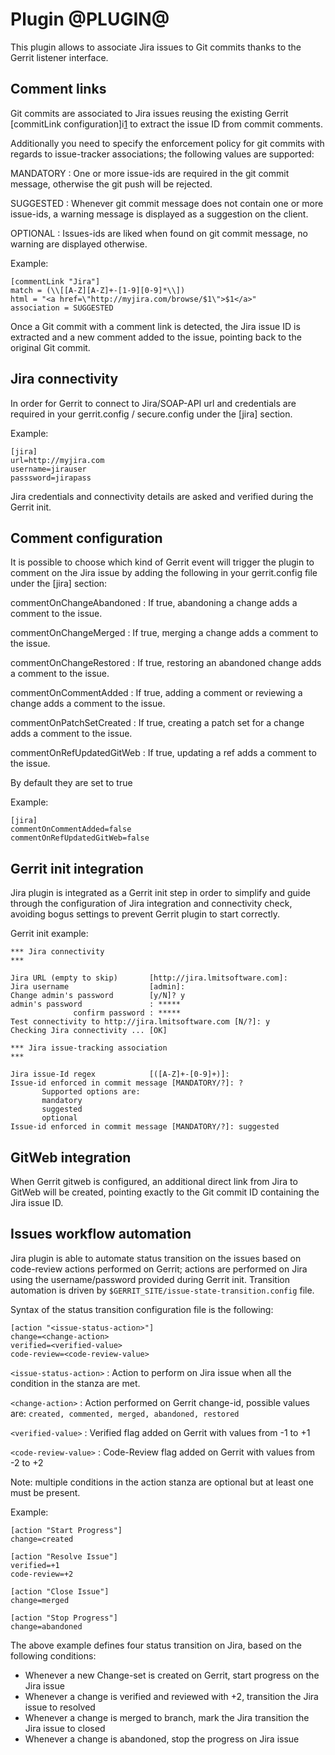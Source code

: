 Plugin @PLUGIN@
===============

This plugin allows to associate Jira issues to Git commits thanks to
the Gerrit listener interface.

Comment links
----------------

Git commits are associated to Jira issues reusing the existing Gerrit
[commitLink configuration]i[1] to extract the issue ID from commit comments.

[1]: ../../../Documentation/config-gerrit.html#_a_id_commentlink_a_section_commentlink

Additionally you need to specify the enforcement policy for git commits
with regards to issue-tracker associations; the following values are supported:

MANDATORY
:	 One or more issue-ids are required in the git commit message, otherwise
	 the git push will be rejected.

SUGGESTED
:	 Whenever git commit message does not contain one or more issue-ids,
	 a warning message is displayed as a suggestion on the client.

OPTIONAL
:	 Issues-ids are liked when found on git commit message, no warning are
	 displayed otherwise.

Example:

    [commentLink "Jira"]
    match = (\\[[A-Z][A-Z]+-[1-9][0-9]*\\])
    html = "<a href=\"http://myjira.com/browse/$1\">$1</a>"
    association = SUGGESTED

Once a Git commit with a comment link is detected, the Jira issue ID
is extracted and a new comment added to the issue, pointing back to
the original Git commit.

Jira connectivity
-----------------

In order for Gerrit to connect to Jira/SOAP-API url and credentials
are required in your gerrit.config / secure.config under the [jira] section.

Example:

    [jira]
    url=http://myjira.com
    username=jirauser
    passsword=jirapass

Jira credentials and connectivity details are asked and verified during the Gerrit init.

Comment configuration
---------------------

It is possible to choose which kind of Gerrit event will trigger the plugin to comment on
the Jira issue by adding the following in your gerrit.config file under the [jira] section:

commentOnChangeAbandoned
:	If true, abandoning a change adds a comment to the issue.

commentOnChangeMerged
:	If true, merging a change adds a comment to the issue.

commentOnChangeRestored
:	If true, restoring an abandoned change adds a comment to the issue.

commentOnCommentAdded
:	If true, adding a comment or reviewing a change adds a comment to the issue.

commentOnPatchSetCreated
:	If true, creating a patch set for a change adds a comment to the issue.

commentOnRefUpdatedGitWeb
:	If true, updating a ref adds a comment to the issue.

By default they are set to true

Example:

    [jira]
    commentOnCommentAdded=false
    commentOnRefUpdatedGitWeb=false

Gerrit init integration
-----------------------

Jira plugin is integrated as a Gerrit init step in order to simplify and guide
through the configuration of Jira integration and connectivity check, avoiding
bogus settings to prevent Gerrit plugin to start correctly.

Gerrit init example:

    *** Jira connectivity
    ***

    Jira URL (empty to skip)       [http://jira.lmitsoftware.com]:
    Jira username                  [admin]:
    Change admin's password        [y/N]? y
    admin's password               : *****
                  confirm password : *****
    Test connectivity to http://jira.lmitsoftware.com [N/?]: y
    Checking Jira connectivity ... [OK]

    *** Jira issue-tracking association
    ***

    Jira issue-Id regex            [([A-Z]+-[0-9]+)]:
    Issue-id enforced in commit message [MANDATORY/?]: ?
           Supported options are:
           mandatory
           suggested
           optional
    Issue-id enforced in commit message [MANDATORY/?]: suggested

GitWeb integration
----------------

When Gerrit gitweb is configured, an additional direct link from Jira to GitWeb
will be created, pointing exactly to the Git commit ID containing the Jira issue ID.

Issues workflow automation
--------------------------

Jira plugin is able to automate status transition on the issues based on
code-review actions performed on Gerrit; actions are performed on Jira using
the username/password provided during Gerrit init.
Transition automation is driven by `$GERRIT_SITE/issue-state-transition.config` file.

Syntax of the status transition configuration file is the following:

    [action "<issue-status-action>"]
    change=<change-action>
    verified=<verified-value>
    code-review=<code-review-value>

`<issue-status-action>`
:	Action to perform on Jira issue when all the condition in the stanza are met.

`<change-action>`
:	Action performed on Gerrit change-id, possible values are:
	`created, commented, merged, abandoned, restored`

`<verified-value>`
:	Verified flag added on Gerrit with values from -1 to +1

`<code-review-value>`
:	Code-Review flag added on Gerrit with values from -2 to +2

Note: multiple conditions in the action stanza are optional but at least one must be present.

Example:

    [action "Start Progress"]
    change=created

    [action "Resolve Issue"]
    verified=+1
    code-review=+2

    [action "Close Issue"]
    change=merged

    [action "Stop Progress"]
    change=abandoned

The above example defines four status transition on Jira, based on the following conditions:

* Whenever a new Change-set is created on Gerrit, start progress on the Jira issue
* Whenever a change is verified and reviewed with +2, transition the Jira issue to resolved
* Whenever a change is merged to branch, mark the Jira transition the Jira issue to closed
* Whenever a change is abandoned, stop the progress on Jira issue